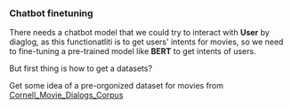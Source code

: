### Chatbot finetuning

There needs a chatbot model that we could try to interact with **User** by diaglog, as this functionatliti is to get users' intents for movies, so we need to fine-tuning a pre-trained model like **BERT** to get intents of users.


But first thing is how to get a datasets?

Get some idea of a pre-orgonized dataset for movies from [Cornell_Movie_Dialogs_Corpus](https://www.cs.cornell.edu/~cristian/Cornell_Movie-Dialogs_Corpus.html)

